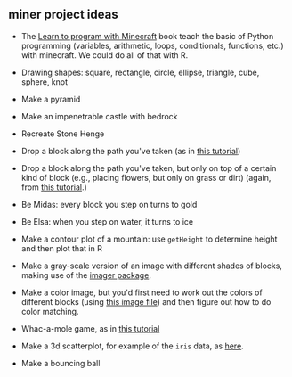 ## miner project ideas

- The
  [Learn to program with Minecraft](https://www.nostarch.com/programwithminecraft/)
  book teach the basic of Python programming (variables, arithmetic, loops,
  conditionals, functions, etc.) with minecraft. We could do all of that with R.

- Drawing shapes: square, rectangle, circle, ellipse, triangle, cube, sphere, knot

- Make a pyramid

- Make an impenetrable castle with bedrock

- Recreate Stone Henge

- Drop a block along the path you've taken (as in
  [this tutorial](https://www.raspberrypi.org/learning/getting-started-with-minecraft-pi/worksheet/))

- Drop a block along the path you've taken, but only on top of a
  certain kind of block (e.g., placing flowers, but only on grass or
  dirt) (again, from
  [this tutorial](https://www.raspberrypi.org/learning/getting-started-with-minecraft-pi/worksheet/).)

- Be Midas: every block you step on turns to gold

- Be Elsa: when you step on water, it turns to ice

- Make a contour plot of a mountain: use `getHeight` to determine
  height and then plot that in R

- Make a gray-scale version of an image with different shades of
  blocks, making use of the
  [imager package](https://dahtah.github.io/imager/).

- Make a color image, but you'd first need to work out the colors of
  different blocks (using
  [this image file](http://minecraft-ids.grahamedgecombe.com/images/sprites/items-26.png))
  and then figure out how to do color matching.

- Whac-a-mole game, as in
  [this tutorial](https://www.raspberrypi.org/learning/minecraft-whac-a-block-game/worksheet/)

- Make a 3d scatterplot, for example of the `iris` data, as
  [here](http://smarterpoland.pl/index.php/2016/09/minecharts-1-minecraft-r-edgar-andersons-iris-data/).

- Make a bouncing ball
